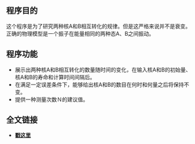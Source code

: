 ## 程序目的
这个程序是为了研究两种核A和B相互转化的规律。但是这严格来说并不是衰变。正确的物理模型是一个振子在能量相同的两种态A、B之间振动。
## 程序功能
- 展示出两种核A和B相互转化的数量随时间的变化，在输入核A和B的初始量、核A和B的寿命和计算时间间隔后。
- 在满足一定误差条件下，能够给出核A和B的数目在何时和何量之后将保持不变。
- 提供一种测量次数Ｎ的建议值。

## 全文链接
- [**戳这里**](https://www.zybuluo.com/MilCOS/note/326284)
